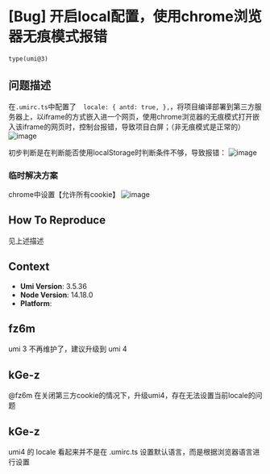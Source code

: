 # [Bug] 开启local配置，使用chrome浏览器无痕模式报错

`type(umi@3)`

## 问题描述

<!-- A clear and concise description of what the bug is. -->
<!-- 清晰的描述下遇到的问题。-->

在`.umirc.ts`中配置了`  locale: {
    antd: true,
  },`，将项目编译部署到第三方服务器上，以iframe的方式嵌入进一个网页，使用chrome浏览器的无痕模式打开嵌入该iframe的网页时，控制台报错，导致项目白屏；（非无痕模式是正常的）
![image](https://github.com/umijs/umi/assets/23147530/8c819516-e618-4f62-979b-b626b3246add)

初步判断是在判断能否使用localStorage时判断条件不够，导致报错：
![image](https://github.com/umijs/umi/assets/23147530/0bfc076e-1552-451d-b549-fbd56d625276)

### 临时解决方案

chrome中设置【允许所有cookie】
![image](https://github.com/umijs/umi/assets/23147530/69ebd389-7ef4-4c2e-a101-260f72b7a4d8)

## How To Reproduce

见上述描述

## Context

- **Umi Version**: 3.5.36
- **Node Version**: 14.18.0
- **Platform**:

## fz6m

umi 3 不再维护了，建议升级到 umi 4

## kGe-z

@fz6m 在关闭第三方cookie的情况下，升级umi4，存在无法设置当前locale的问题

## kGe-z

umi4 的 locale 看起来并不是在 .umirc.ts 设置默认语言，而是根据浏览器语言进行设置
